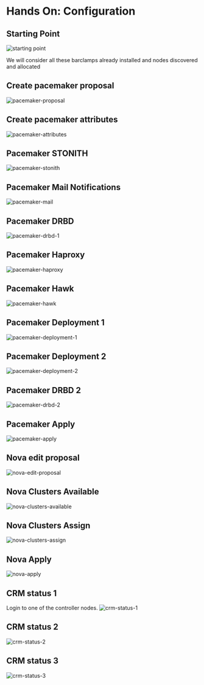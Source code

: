 <!-- .slide: data-state="section-break" id="ha-config" data-menu-title="HA configuration" -->
# Hands On: Configuration


<!-- .slide: data-state="normal" id="starting-point" data-menu-title="Starting Point" -->
## Starting Point

<img class="start" alt="starting point" src="images/hands-on/01-starting-point.png" />

We will consider all these barclamps already installed and nodes discovered and allocated


<!-- .slide: data-state="normal" id="pacemaker-proposal" data-menu-title="Pacemaker Proposal" -->
## Create pacemaker proposal

<img class="pacemaker-proposal" alt="pacemaker-proposal" src="images/hands-on/02-create-pacemaker-proposal.png" />


<!-- .slide: data-state="normal" id="pacemaker-attributes" data-menu-title="Pacemaker attributes" -->
## Create pacemaker attributes

<img class="pacemaker-attributes" alt="pacemaker-attributes" src="images/hands-on/03-pacemaker-attributes.png" />


<!-- .slide: data-state="normal" id="pacemaker-stonith" data-menu-title="Pacemaker STONITH" -->
## Pacemaker STONITH

<img class="pacemaker-stonith" alt="pacemaker-stonith" src="images/hands-on/04-pacemaker-stonith.png" />


<!-- .slide: data-state="normal" id="pacemaker-mail" data-menu-title="Pacemaker Mail Notifications" -->
## Pacemaker Mail Notifications

<img class="pacemaker-mail" alt="pacemaker-mail" src="images/hands-on/05-pacemaker-mail-notifications.png" />


<!-- .slide: data-state="normal" id="pacemaker-drbd-1" data-menu-title="Pacemaker DRBD" -->
## Pacemaker DRBD

<img class="pacemaker-drbd-1" alt="pacemaker-drbd-1" src="images/hands-on/06-pacemaker-drbd-1.png" />


<!-- .slide: data-state="normal" id="pacemaker-haproxy" data-menu-title="Pacemaker Haproxy" -->
## Pacemaker Haproxy

<img class="pacemaker-haproxy" alt="pacemaker-haproxy" src="images/hands-on/07-pacemaker-haproxy.png" />

<!-- .slide: data-state="normal" id="pacemaker-hawk" data-menu-title="Pacemaker Hawk" -->
## Pacemaker Hawk

<img class="pacemaker-hawk" alt="pacemaker-hawk" src="images/hands-on/08-pacemaker-hawk.png" />


<!-- .slide: data-state="normal" id="pacemaker-deployment-1" data-menu-title="Pacemaker Deployment 1" -->
## Pacemaker Deployment 1

<img class="pacemaker-deployment-1" alt="pacemaker-deployment-1" src="images/hands-on/09-pacemaker-deployment-1.png" />


<!-- .slide: data-state="normal" id="pacemaker-deployment-2" data-menu-title="Pacemaker Deployment 2" -->
## Pacemaker Deployment 2

<img class="pacemaker-deployment-2" alt="pacemaker-deployment-2" src="images/hands-on/10-pacemaker-deployment-2.png" />


<!-- .slide: data-state="normal" id="pacemaker-drbd-2" data-menu-title="Pacemaker DRBD 2" -->
## Pacemaker DRBD 2

<img class="pacemaker-drbd-2" alt="pacemaker-drbd-2" src="images/hands-on/11-pacemaker-drbd-2.png" />


<!-- .slide: data-state="normal" id="pacemaker-apply" data-menu-title="Pacemaker Apply" -->
## Pacemaker Apply

<img class="pacemaker-apply" alt="pacemaker-apply" src="images/hands-on/12-pacemaker-apply.png" />


<!-- .slide: data-state="normal" id="nova-edit-proposal" data-menu-title="Nova edit proposal" -->
## Nova edit proposal

<img class="nova-edit-proposal" alt="nova-edit-proposal" src="images/hands-on/20-nova-edit-proposal.png" />


<!-- .slide: data-state="normal" id="nova-clusters-available" data-menu-title="Nova Clusters Available" -->
## Nova Clusters Available

<img class="nova-clusters-available" alt="nova-clusters-available" src="images/hands-on/21-nova-clusters-available.png" />


<!-- .slide: data-state="normal" id="nova-clusters-assign" data-menu-title="Nova Clusters Assign" -->
## Nova Clusters Assign

<img class="nova-clusters-assign" alt="nova-clusters-assign" src="images/hands-on/22-nova-clusters-assign.png" />


<!-- .slide: data-state="normal" id="nova-apply" data-menu-title="Nova Apply" -->
## Nova Apply

<img class="nova-apply" alt="nova-apply" src="images/hands-on/23-nova-apply.png" />


<!-- .slide: data-state="normal" id="crm-status-1" data-menu-title="CRM status 1" -->
## CRM status 1

Login to one of the controller nodes.
<img class="crm-status-1" alt="crm-status-1" src="images/hands-on/30-crm-status-1.png" />


<!-- .slide: data-state="normal" id="crm-status-2" data-menu-title="CRM status 2" -->
## CRM status 2

<img class="crm-status-2" alt="crm-status-2" src="images/hands-on/31-crm-status-2.png" />


<!-- .slide: data-state="normal" id="crm-status-3" data-menu-title="CRM status 3" -->
## CRM status 3

<img class="crm-status-3" alt="crm-status-3" src="images/hands-on/32-crm-status-3.png" />

